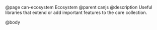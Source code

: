 @page can-ecosystem Ecosystem
@parent canjs
@description Useful libraries that extend or add important features to the core collection.

@body
